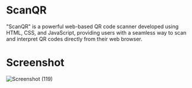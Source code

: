 # ScanQR
"ScanQR" is a powerful web-based QR code scanner developed using HTML, CSS, and JavaScript, providing users with a seamless way to scan and interpret QR codes directly from their web browser.
# Screenshot
![Screenshot (119)](https://github.com/BishwanathKumarPanda/SketchIt-Interactive-Drawing-App/assets/138992024/39a76d1c-4e34-4e09-8100-1a50fedfaebd)

